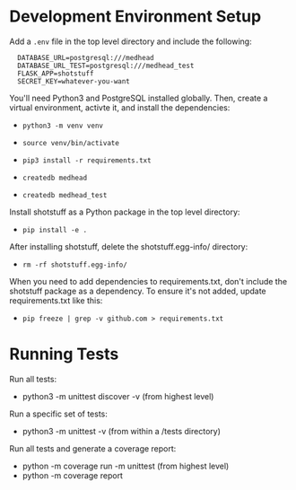Development Environment Setup
=============================

Add a `.env` file in the top level directory and include the following:
```
  DATABASE_URL=postgresql:///medhead
  DATABASE_URL_TEST=postgresql:///medhead_test
  FLASK_APP=shotstuff
  SECRET_KEY=whatever-you-want
```

You'll need Python3 and PostgreSQL installed globally. Then, create a virtual environment,
activte it, and install the dependencies:

 - `python3 -m venv venv`
 - `source venv/bin/activate`
 - `pip3 install -r requirements.txt`

 - `createdb medhead`
 - `createdb medhead_test`

Install shotstuff as a Python package in the top level directory:

 - `pip install -e .`

After installing shotstuff, delete the shotstuff.egg-info/ directory:

 - `rm -rf shotstuff.egg-info/`

When you need to add dependencies to requirements.txt, don't include the
shotstuff package as a dependency. To ensure it's not added, update
requirements.txt like this:

 - `pip freeze | grep -v github.com > requirements.txt`

Running Tests
=============

Run all tests:
- python3 -m unittest discover -v (from highest level)

Run a specific set of tests:
- python3 -m unittest -v (from within a /tests directory)

Run all tests and generate a coverage report:
- python -m coverage run -m unittest (from highest level)
- python -m coverage report